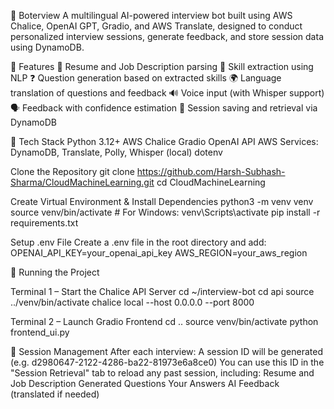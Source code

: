🧠 Boterview
A multilingual AI-powered interview bot built using AWS Chalice, OpenAI GPT, Gradio, and AWS Translate, designed to conduct personalized interview sessions, generate feedback, and store session data using DynamoDB.

🌟 Features
📄 Resume and Job Description parsing
🧠 Skill extraction using NLP
❓ Question generation based on extracted skills
🌍 Language translation of questions and feedback
🔊 Voice input (with Whisper support)
🗣️ Feedback with confidence estimation
🧩 Session saving and retrieval via DynamoDB

🧰 Tech Stack
Python 3.12+
AWS Chalice
Gradio
OpenAI API
AWS Services: DynamoDB, Translate, Polly, Whisper (local)
dotenv

Clone the Repository
git clone https://github.com/Harsh-Subhash-Sharma/CloudMachineLearning.git
cd CloudMachineLearning

Create Virtual Environment & Install Dependencies
python3 -m venv venv
source venv/bin/activate  # For Windows: venv\Scripts\activate
pip install -r requirements.txt

Setup .env File
Create a .env file in the root directory and add:
OPENAI_API_KEY=your_openai_api_key
AWS_REGION=your_aws_region


🧪 Running the Project

Terminal 1 – Start the Chalice API Server
cd ~/interview-bot
cd api
source ../venv/bin/activate
chalice local --host 0.0.0.0 --port 8000

Terminal 2 – Launch Gradio Frontend
cd ..
source venv/bin/activate
python frontend_ui.py

💾 Session Management
After each interview:
A session ID will be generated (e.g. d2980647-2122-4286-ba22-81973e6a8ce0)
You can use this ID in the "Session Retrieval" tab to reload any past session, including:
Resume and Job Description
Generated Questions
Your Answers
AI Feedback (translated if needed)

